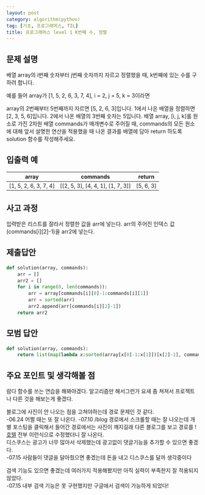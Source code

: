 ```yaml
---
layout: post
category: algorithm(python)
tag: [기초, 프로그래머스, TIL]
title: 프로그래머스 level 1 K번째 수, 정렬
---
```


## 문제 설명

배열 array의 i번째 숫자부터 j번째 숫자까지 자르고 정렬했을 때, k번째에 있는 수를 구하려 합니다.

예를 들어 array가 [1, 5, 2, 6, 3, 7, 4], i = 2, j = 5, k = 3이라면

array의 2번째부터 5번째까지 자르면 [5, 2, 6, 3]입니다.
1에서 나온 배열을 정렬하면 [2, 3, 5, 6]입니다.
2에서 나온 배열의 3번째 숫자는 5입니다.
배열 array, [i, j, k]를 원소로 가진 2차원 배열 commands가 매개변수로 주어질 때, commands의 모든 원소에 대해 앞서 설명한 연산을 적용했을 때 나온 결과를 배열에 담아 return 하도록 solution 함수를 작성해주세요.

## 입출력 예

<table>
  <thead>
    <tr>
      <th>array</th>
      <th>commands</th>
      <th>return</th>
    </tr>
  </thead>
  <tbody>
    <tr>
      <td>[1, 5, 2, 6, 3, 7, 4]</td>
      <td>[[2, 5, 3], [4, 4, 1], [1, 7, 3]]</td>
      <td>[5, 6, 3]</td>
    </tr>
  </tbody>
</table>


## 사고 과정

입력받은 리스트를 잘라서 정렬한 값을 arr에 넣는다.
arr의 주어진 인덱스 값(commands\[i]\[2]-1)을 arr2에 넣는다. 

## 제출답안

```python
def solution(array, commands):
    arr = []
    arr2 = [] 
    for i in range(0, len(commands)):
        arr = array[commands[i][0]-1:commands[i][1]]
        arr = sorted(arr)
        arr2.append(arr[commands[i][2]-1])
    return arr2
```

## 모범 답안

```python
def solution(array, commands):
    return list(map(lambda x:sorted(array[x[0]-1:x[1]])[x[2]-1], commands))
```

## 주요 포인트 및 생각해볼 점  
람다 함수를 쓰는 연습을 해봐야겠다.
알고리즘만 해서그런가 요새 좀 쳐져서 프로젝트나 다른 것을 해보는게 좋겠다.

블로그에 사진이 안 나오는 점을 고쳐야하는데 경로 문제인 것 같다.  
-06.24 어쩔 때는 또 잘 나온다.
-07.10 /blog 경로에서 스크롤할 때는 잘 나오는데 개별 포스팅을 클릭해서 들어간 경로에서는 사진이 깨지길래 다른 블로그를 보고 경로를 \![호텔](/public/img/hotel.png) 전부 이런식으로 수정했더니 잘 나온다.  
디스쿠스는 광고가 너무 많아서 삭제했는데 광고없이 댓글기능을 추가할 수 있으면 좋겠다.  
-07.15 사람들이 댓글을 달아줬으면 좋겠는데 돈을 내고 디스쿠스를 달까 생각중이다  

검색 기능도 있으면 좋겠는데 여러가지 적용해봤지만 아직 실력이 부족한지 잘 적용되지 않았다.  
-07.15 내부 검색 기능은 못 구현했지만 구글에서 검색이 가능하게 되었다!

